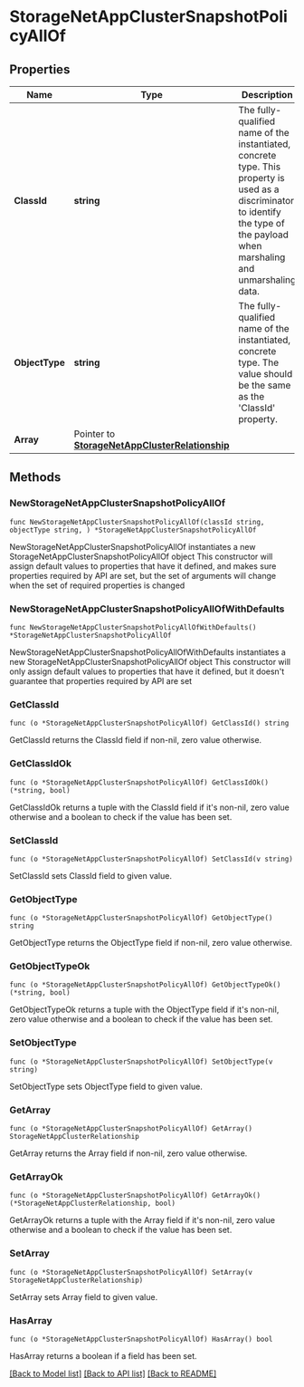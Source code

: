 # StorageNetAppClusterSnapshotPolicyAllOf

## Properties

Name | Type | Description | Notes
------------ | ------------- | ------------- | -------------
**ClassId** | **string** | The fully-qualified name of the instantiated, concrete type. This property is used as a discriminator to identify the type of the payload when marshaling and unmarshaling data. | [default to "storage.NetAppClusterSnapshotPolicy"]
**ObjectType** | **string** | The fully-qualified name of the instantiated, concrete type. The value should be the same as the &#39;ClassId&#39; property. | [default to "storage.NetAppClusterSnapshotPolicy"]
**Array** | Pointer to [**StorageNetAppClusterRelationship**](StorageNetAppClusterRelationship.md) |  | [optional] 

## Methods

### NewStorageNetAppClusterSnapshotPolicyAllOf

`func NewStorageNetAppClusterSnapshotPolicyAllOf(classId string, objectType string, ) *StorageNetAppClusterSnapshotPolicyAllOf`

NewStorageNetAppClusterSnapshotPolicyAllOf instantiates a new StorageNetAppClusterSnapshotPolicyAllOf object
This constructor will assign default values to properties that have it defined,
and makes sure properties required by API are set, but the set of arguments
will change when the set of required properties is changed

### NewStorageNetAppClusterSnapshotPolicyAllOfWithDefaults

`func NewStorageNetAppClusterSnapshotPolicyAllOfWithDefaults() *StorageNetAppClusterSnapshotPolicyAllOf`

NewStorageNetAppClusterSnapshotPolicyAllOfWithDefaults instantiates a new StorageNetAppClusterSnapshotPolicyAllOf object
This constructor will only assign default values to properties that have it defined,
but it doesn't guarantee that properties required by API are set

### GetClassId

`func (o *StorageNetAppClusterSnapshotPolicyAllOf) GetClassId() string`

GetClassId returns the ClassId field if non-nil, zero value otherwise.

### GetClassIdOk

`func (o *StorageNetAppClusterSnapshotPolicyAllOf) GetClassIdOk() (*string, bool)`

GetClassIdOk returns a tuple with the ClassId field if it's non-nil, zero value otherwise
and a boolean to check if the value has been set.

### SetClassId

`func (o *StorageNetAppClusterSnapshotPolicyAllOf) SetClassId(v string)`

SetClassId sets ClassId field to given value.


### GetObjectType

`func (o *StorageNetAppClusterSnapshotPolicyAllOf) GetObjectType() string`

GetObjectType returns the ObjectType field if non-nil, zero value otherwise.

### GetObjectTypeOk

`func (o *StorageNetAppClusterSnapshotPolicyAllOf) GetObjectTypeOk() (*string, bool)`

GetObjectTypeOk returns a tuple with the ObjectType field if it's non-nil, zero value otherwise
and a boolean to check if the value has been set.

### SetObjectType

`func (o *StorageNetAppClusterSnapshotPolicyAllOf) SetObjectType(v string)`

SetObjectType sets ObjectType field to given value.


### GetArray

`func (o *StorageNetAppClusterSnapshotPolicyAllOf) GetArray() StorageNetAppClusterRelationship`

GetArray returns the Array field if non-nil, zero value otherwise.

### GetArrayOk

`func (o *StorageNetAppClusterSnapshotPolicyAllOf) GetArrayOk() (*StorageNetAppClusterRelationship, bool)`

GetArrayOk returns a tuple with the Array field if it's non-nil, zero value otherwise
and a boolean to check if the value has been set.

### SetArray

`func (o *StorageNetAppClusterSnapshotPolicyAllOf) SetArray(v StorageNetAppClusterRelationship)`

SetArray sets Array field to given value.

### HasArray

`func (o *StorageNetAppClusterSnapshotPolicyAllOf) HasArray() bool`

HasArray returns a boolean if a field has been set.


[[Back to Model list]](../README.md#documentation-for-models) [[Back to API list]](../README.md#documentation-for-api-endpoints) [[Back to README]](../README.md)


